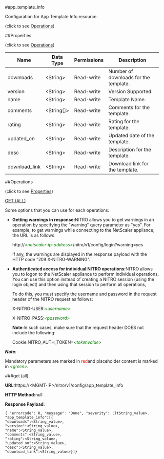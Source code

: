 #app_template_info



Configuration for App Template Info resource.

<span>(click to see [Operations](#operations))</span>



##Properties 

<span>(click to see [Operations](#operations))</span>





<table><thead><tr><th>Name</th><th>Data Type</th><th>Permissions</th><th>Description</th></tr></thead><tbody><tr><td>downloads</td><td>&lt;String></td><td>Read-write</td><td>Number of downloads for the template.</td></tr><tr><td>version</td><td>&lt;String></td><td>Read-write</td><td>Version Supported.</td></tr><tr><td>name</td><td>&lt;String></td><td>Read-write</td><td>Template Name.</td></tr><tr><td>comments</td><td>&lt;String[]></td><td>Read-write</td><td>Comments for the template.</td></tr><tr><td>rating</td><td>&lt;String></td><td>Read-write</td><td>Rating for the template.</td></tr><tr><td>updated_on</td><td>&lt;String></td><td>Read-write</td><td>Updated date of the template.</td></tr><tr><td>desc</td><td>&lt;String></td><td>Read-write</td><td>Description for the template.</td></tr><tr><td>download_link</td><td>&lt;String></td><td>Read-write</td><td>Download link for the template.</td></tr></tbody></table>

##Operations 

<span>(click to see [Properties](#properties))</span>





[GET (ALL)](#get-all)





Some options that you can use for each operations:

<ul><li><p><b>Getting warnings in response:</b>NITRO allows you to get warnings in an operation by specifying the "warning" query parameter as "yes". For example, to get warnings while connecting to the NetScaler appliance, the URL is as follows:</p><p>http://<span style="color:green;font-style:italic;">&lt;netscaler-ip-address&gt;</span>/nitro/v1/config/login?warning=yes</p><p>If any, the warnings are displayed in the response payload with the HTTP code "209 X-NITRO-WARNING".</p></li><li><p><b>Authenticated access for individual NITRO operations:</b>NITRO allows you to logon to the NetScaler appliance to perform individual operations. You can use this option instead of creating a NITRO session (using the login object) and then using that session to perform all operations,</p><p>To do this, you must specify the username and password in the request header of the NITRO request as follows:</p><p>X-NITRO-USER:<span style="color:green;font-style:italic;">&lt;username&gt;</span></p><p>X-NITRO-PASS:<span style="color:green;font-style:italic;">&lt;password&gt;</span></p><p><b>Note:</b>In such cases, make sure that the request header DOES not include the following:</p><p>Cookie:NITRO_AUTH_TOKEN=<span style="color:green;font-style:italic;">&lt;tokenvalue&gt;</span></p></li></ul>







***Note:*** 

Mandatory parameters are marked in <span style="color:#FF0000;">red</span>and placeholder content is marked in <span style="color:green;font-style:italic">&lt;green&gt;</span>.



###get (all)







<b>URL:</b>https://&lt;MGMT-IP&gt;/nitro/v1/config/app_template_info

<b>HTTP Method:</b>null

<b>Response Payload: </b>
```
{ "errorcode": 0, "message": "Done", "severity": ;ltString_value>, "app_template_info":[{
"downloads":<String_value>,
"version":<String_value>,
"name":<String_value>,
"comments":<String_value>,
"rating":<String_value>,
"updated_on":<String_value>,
"desc":<String_value>,
"download_link":<String_value>}]}
```







